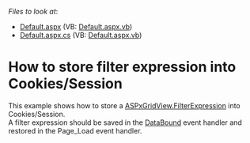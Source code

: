 <!-- default file list -->
*Files to look at*:

* [Default.aspx](./CS/WebSite/Default.aspx) (VB: [Default.aspx.vb](./VB/WebSite/Default.aspx.vb))
* [Default.aspx.cs](./CS/WebSite/Default.aspx.cs) (VB: [Default.aspx.vb](./VB/WebSite/Default.aspx.vb))
<!-- default file list end -->
# How to store filter expression into Cookies/Session


<p>This example shows how to store a <a href="http://documentation.devexpress.com/#AspNet/DevExpressWebASPxGridViewASPxGridView_FilterExpressiontopic">ASPxGridView.FilterExpression</a> into Cookies/Session.<br />
A filter expression should be saved in the <a href="http://documentation.devexpress.com/#AspNet/DevExpressWebASPxClassesASPxDataWebControlBase_DataBoundtopic">DataBound</a> event handler and restored in the Page_Load event handler.</p>

<br/>


